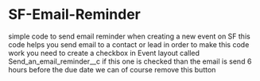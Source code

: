 # SF-Email-Reminder
simple code to send email reminder when creating a new event on SF
this code helps you send email to a contact or lead 
in order to make this code work you need to create a checkbox in Event layout called Send_an_email_reminder__c 
if this one is checked than the email is send 6 hours before the due date 
we can of course remove this button
